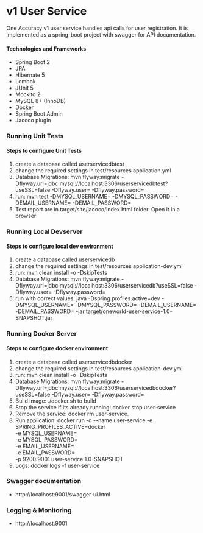 # v1 User Service

One Accuracy v1 user service handles api calls for user registration. It is implemented as a spring-boot project with swagger for API documentation.

#### Technologies and Frameworks

*  Spring Boot 2
*  JPA
*  Hibernate 5 
*  Lombok
*  JUnit 5
*  Mockito 2
*  MySQL 8+ (InnoDB)
*  Docker
*  Spring Boot Admin
*  Jacoco plugin

### Running Unit Tests
#### Steps to configure Unit Tests
 1.  create a database called userservicedbtest
 2.  change the required settings in test/resources application.yml
 3.  Database Migrations: mvn flyway:migrate -Dflyway.url=jdbc:mysql://localhost:3306/userservicedbtest?useSSL=false -Dflyway.user= -Dflyway.password=
 4.  run: mvn test -DMYSQL_USERNAME= -DMYSQL_PASSWORD= -DEMAIL_USERNAME= -DEMAIL_PASSWORD=
 5.  Test report are in target/site/jacoco/index.html folder. Open it in a browser

### Running Local Devserver
#### Steps to configure local dev environment
 1.  create a database called userservicedb
 2.  change the required settings in test/resources application-dev.yml
 3.  run: mvn clean install -o -DskipTests
 4.  Database Migrations: mvn flyway:migrate -Dflyway.url=jdbc:mysql://localhost:3306/userservicedb?useSSL=false -Dflyway.user= -Dflyway.password=   
 5.  run with correct values: java  -Dspring.profiles.active=dev -DMYSQL_USERNAME= -DMYSQL_PASSWORD= -DEMAIL_USERNAME= -DEMAIL_PASSWORD= -jar target/oneworld-user-service-1.0-SNAPSHOT.jar

### Running Docker Server
#### Steps to configure docker environment
 1.  create a database called userservicedbdocker
 2.  change the required settings in test/resources application-dev.yml
 3.  run: mvn clean install -o -DskipTests
 4.  Database Migrations: mvn flyway:migrate -Dflyway.url=jdbc:mysql://localhost:3306/userservicedbdocker?useSSL=false -Dflyway.user= -Dflyway.password=
 5.  Build image: ./docker.sh to build
 6.  Stop the service if its already running: docker stop user-service
 7.  Remove the service: docker rm user-service.
 8.  Run application: docker run -d --name user-service -e SPRING_PROFILES_ACTIVE=docker \
   -e MYSQL_USERNAME= \
   -e MYSQL_PASSWORD= \
   -e EMAIL_USERNAME= \
   -e EMAIL_PASSWORD= \
   -p 9200:9001 user-service:1.0-SNAPSHOT
 9.  Logs: docker logs -f user-service

### Swagger documentation
*  http://localhost:9001/swagger-ui.html

### Logging & Monitoring
*  http://localhost:9001
